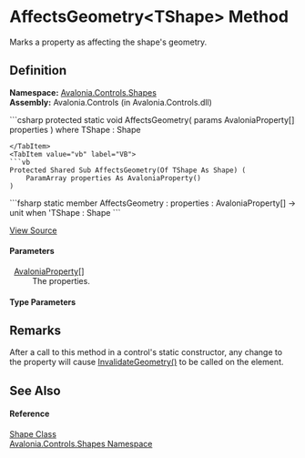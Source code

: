 # AffectsGeometry&lt;TShape&gt; Method


Marks a property as affecting the shape's geometry.



## Definition
**Namespace:** <a href="N_Avalonia_Controls_Shapes">Avalonia.Controls.Shapes</a>  
**Assembly:** Avalonia.Controls (in Avalonia.Controls.dll)

<Tabs groupId="api-code-preview">
<TabItem value="csharp" label="C#">
```csharp
protected static void AffectsGeometry<TShape>(
	params AvaloniaProperty[] properties
)
where TShape : Shape

```
</TabItem>
<TabItem value="vb" label="VB">
```vb
Protected Shared Sub AffectsGeometry(Of TShape As Shape) ( 
	ParamArray properties As AvaloniaProperty()
)
```
</TabItem>
<TabItem value="fsharp" label="F#">
```fsharp
static member AffectsGeometry : 
        properties : AvaloniaProperty[] -> unit  when 'TShape : Shape
```
</TabItem>
</Tabs>



<a href="https://github.com/AvaloniaUI/Avalonia/tree/master/src/Avalonia.Controls/Shapes/Shape.cs#L218" title="View the source code">View Source</a>



#### Parameters
<dl><dt>  <a href="T_Avalonia_AvaloniaProperty">AvaloniaProperty</a>[]</dt><dd>The properties.</dd></dl>

#### Type Parameters
<dl><dt /><dd /></dl>

## Remarks
After a call to this method in a control's static constructor, any change to the property will cause <a href="M_Avalonia_Controls_Shapes_Shape_InvalidateGeometry">InvalidateGeometry()</a> to be called on the element.

## See Also


#### Reference
<a href="T_Avalonia_Controls_Shapes_Shape">Shape Class</a>  
<a href="N_Avalonia_Controls_Shapes">Avalonia.Controls.Shapes Namespace</a>  

